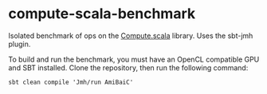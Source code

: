 # compute-scala-benchmark

Isolated benchmark of ops on the [Compute.scala](https://github.com/ThoughtWorksInc/Compute.scala) library. Uses the sbt-jmh plugin.

To build and run the benchmark, you must have an OpenCL compatible GPU and SBT installed. Clone the repository, then run the following command:

```
sbt clean compile 'Jmh/run AmiBaiC'
```
